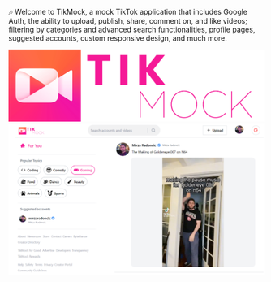 🎶 Welcome to TikMock, a mock TikTok application that includes Google Auth, the ability to upload, publish, share, comment on, and like videos; filtering by categories and advanced search functionalities, profile pages, suggested accounts, custom responsive design, and much more.

![alt text](/utils/tikmock-logo.png 'TikMock Logo')
![alt text](/utils/screenshots/tikmock-screenshot.png 'TikMock')
